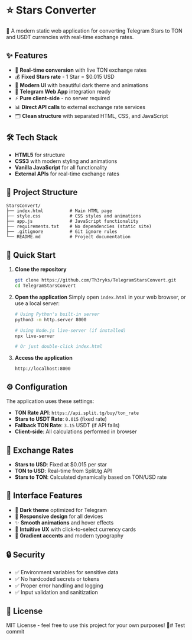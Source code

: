 # ⭐ Stars Converter

🚀 A modern static web application for converting Telegram Stars to TON and USDT currencies with real-time exchange rates.

## ✨ Features

- 🔄 **Real-time conversion** with live TON exchange rates
- 💰 **Fixed Stars rate** - 1 Star = $0.015 USD
- 🎨 **Modern UI** with beautiful dark theme and animations
- 📱 **Telegram Web App** integration ready
- ⚡ **Pure client-side** - no server required
- 📊 **Direct API calls** to external exchange rate services
- 🗂️ **Clean structure** with separated HTML, CSS, and JavaScript

## 🛠️ Tech Stack

- **HTML5** for structure
- **CSS3** with modern styling and animations
- **Vanilla JavaScript** for all functionality
- **External APIs** for real-time exchange rates

## 📁 Project Structure

```
StarsConvert/
├── index.html          # Main HTML page
├── style.css           # CSS styles and animations
├── app.js              # JavaScript functionality
├── requirements.txt    # No dependencies (static site)
├── .gitignore          # Git ignore rules
└── README.md           # Project documentation
```

## 🚀 Quick Start

1. **Clone the repository**
   ```bash
   git clone https://github.com/Th3ryks/TelegramStarsConvert.git
   cd TelegramStarsConvert
   ```

2. **Open the application**
   Simply open `index.html` in your web browser, or use a local server:
   ```bash
   # Using Python's built-in server
   python3 -m http.server 8000
   
   # Using Node.js live-server (if installed)
   npx live-server
   
   # Or just double-click index.html
   ```

3. **Access the application**
   ```
   http://localhost:8000
   ```

## ⚙️ Configuration

The application uses these settings:
- **TON Rate API**: `https://api.split.tg/buy/ton_rate`
- **Stars to USDT Rate**: `0.015` (fixed rate)
- **Fallback TON Rate**: `3.15` USDT (if API fails)
- **Client-side**: All calculations performed in browser

## 💱 Exchange Rates

- **Stars to USD**: Fixed at $0.015 per star
- **TON to USD**: Real-time from Split.tg API
- **Stars to TON**: Calculated dynamically based on TON/USD rate

## 🎨 Interface Features

- 🌙 **Dark theme** optimized for Telegram
- 📱 **Responsive design** for all devices
- ✨ **Smooth animations** and hover effects
- 🎯 **Intuitive UX** with click-to-select currency cards
- 💫 **Gradient accents** and modern typography

## 🔒 Security

- ✅ Environment variables for sensitive data
- ✅ No hardcoded secrets or tokens
- ✅ Proper error handling and logging
- ✅ Input validation and sanitization

## 📝 License

MIT License - feel free to use this project for your own purposes! 🎉# Test commit
